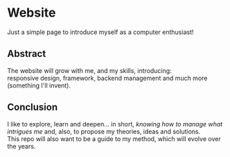 # Website

Just a simple page to introduce myself as a computer enthusiast!

## Abstract

The website will grow with me, and my skills, introducing:</br>
responsive design, framework, backend management and much more
(something I'll invent).

## Conclusion

I like to explore, learn and deepen... in short,
*knowing how to manage what intrigues me* and, also,
to propose my theories, ideas and solutions.</br>
This repo will also want to be a guide to my method,
which will evolve over the years.
